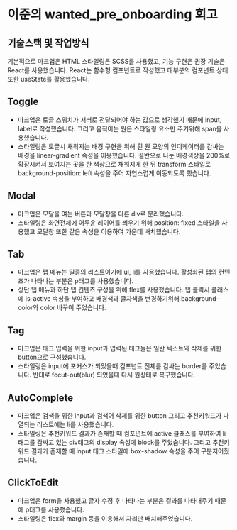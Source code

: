 # 이준의 wanted_pre_onboarding 회고

## 기술스택 및 작업방식

기본적으로 마크업은 HTML 스타일링은 SCSS를 사용했고, 기능 구현은 권장 기술은 React를 사용했습니다. React는 함수형 컴포넌트로 작성했고 대부분의 컴포넌트 상태 또한 useState를 활용했습니다.

## Toggle

- 마크업은 토글 스위치가 서버로 전달되어야 하는 값으로 생각했기 때문에 input, label로 작성했습니다. 그리고 움직이는 원은 스타일링 요소만 주기위해 span을 사용했습니다.
- 스타일링은 토글시 채워지는 배경 구현을 위해 흰 원 모양의 인디케이터를 감싸는 배경을 linear-gradient 속성을 이용했습니다. 절반으로 나눈 배경색상을 200%로 확장시켜서 보여지는 곳을 한 색상으로 채워지게 한 뒤 transform 스타일로 background-position: left 속성을 주어 자연스럽게 이동되도록 했습니다.

## Modal

- 마크업은 모달을 여는 버튼과 모달창을 다른 div로 분리했습니다.
- 스타일링은 화면전체에 어두운 레이어를 씌우기 위해 position: fixed 스타일을 사용했고 모달창 또한 같은 속성을 이용하여 가운데 배치했습니다.

## Tab

- 마크업은 탭 메뉴는 일종의 리스트이기에 ul, li를 사용했습니다. 활성화된 탭의 컨텐츠가 나타나는 부분은 p태그를 사용했습니다.
- 상단 탭 메뉴과 하단 탭 컨텐츠 구성을 위해 flex를 사용했습니다. 탭 클릭시 클래스에 is-active 속성을 부여하고 배경색과 글자색을 변경하기위해 background-color와 color 바꾸어 주었습니다.

## Tag

- 마크업은 태그 입력을 위한 input과 입력된 태그들은 일반 텍스트와 삭제를 위한 button으로 구성했습니다.
- 스타일링은 input에 포커스가 되었을때 컴포넌트 전체를 감싸는 border를 주었습니다. 반대로 focut-out(blur) 되었을때 다시 원상태로 복구했습니다.

## AutoComplete

- 마크업은 검색을 위한 input과 검색어 삭제를 위한 button 그리고 추천키워드가 나열되는 리스트에는 li를 사용했습니다.
- 스타일링은 추천키워드 결과가 존재할 때 컴포넌트에 active 클래스를 부여하여 li태그를 감싸고 있는 div태그의 display 속성에 block를 주었습니다. 그리고 추천키워드 결과가 존재할 때 input 태그 스타일에 box-shadow 속성을 주어 구분지어줬습니다.

## ClickToEdit

- 마크업은 form을 사용했고 글자 수정 후 나타나는 부분은 결과를 나타내주기 때문에 p태그를 사용했습니다.
- 스타일링은 flex와 margin 등을 이용해서 자리만 배치해주었습니다.
